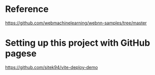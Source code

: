 # Reference

https://github.com/webmachinelearning/webnn-samples/tree/master

# Setting up this project with GitHub pagese

https://github.com/sitek94/vite-deploy-demo